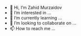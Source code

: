- 👋 Hi, I’m Zahid Murzaidov
- 👀 I’m interested in ...
- 🌱 I’m currently learning ...
- 💞️ I’m looking to collaborate on ...
- 📫 How to reach me ...

<!---
zahidmurzaidov/zahidmurzaidov is a ✨ special ✨ repository because its `README.md` (this file) appears on your GitHub profile.
You can click the Preview link to take a look at your changes.
--->
